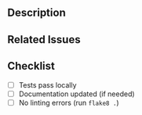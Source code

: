 ## Description
<!-- What does this PR accomplish? -->

## Related Issues
<!-- List issues this PR addresses -->

## Checklist
- [ ] Tests pass locally
- [ ] Documentation updated (if needed)
- [ ] No linting errors (run `flake8 .`)